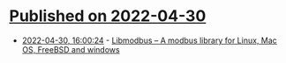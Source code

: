 # [Published on 2022-04-30](index.md)

* [2022-04-30, 16:00:24](https://news.ycombinator.com/item?id=31216976) - [Libmodbus – A modbus library for Linux, Mac OS, FreeBSD and windows](https://github.com/stephane/libmodbus)
